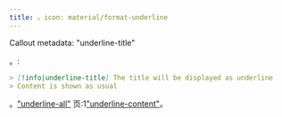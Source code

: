```yaml
---
title: 。icon: material/format-underline
---
```


Callout metadata: "underline-title"

。:

```md
> [!info|underline-title] The title will be displayed as underline
> Content is shown as usual
```

。["underline-all"](../combined-styling/page-22.md)
页:1["underline-content"](../content-styling/page-12.md)。

